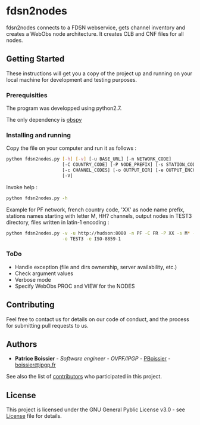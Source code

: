 # fdsn2nodes

fdsn2nodes connects to a FDSN webservice, gets channel inventory and creates a WebObs node architecture. It creates CLB and CNF files for all nodes.

## Getting Started

These instructions will get you a copy of the project up and running on your local machine for development and testing purposes.

### Prerequisities

The program was developped using python2.7.

The only dependency is [obspy](http://obspy.org/)

### Installing and running

Copy the file on your computer and run it as follows :

```sh
python fdsn2nodes.py [-h] [-v] [-u BASE_URL] [-n NETWORK_CODE]
                     [-C COUNTRY_CODE] [-P NODE_PREFIX] [-s STATION_CODES]
                     [-c CHANNEL_CODES] [-o OUTPUT_DIR] [-e OUTPUT_ENCODING]
                     [-V]
```

Invoke help :

```sh
python fdsn2nodes.py -h
```

Example for PF network, french country code, 'XX' as node name prefix, stations names starting with letter M, HH? channels, output nodes in TEST3 directory, files written in latin-1 encoding : 

```sh
python fdsn2nodes.py -v -u http://hudson:8080 -n PF -C FR -P XX -s M* -c HH? \
                     -o TEST3 -e ISO-8859-1
```

### ToDo

* Handle exception (file and dirs ownership, server availability, etc.)
* Check argument values
* Verbose mode
* Specify WebObs PROC and VIEW for the NODES

## Contributing

Feel free to contact us for details on our code of conduct, and the process for submitting pull requests to us.

## Authors

* **Patrice Boissier** - *Software engineer - OVPF/IPGP* - [PBoissier](https://github.com/PBoissier) - boissier@ipgp.fr

See also the list of [contributors](https://github.com/IPGP/fdsn2nodes/contributors) who participated in this project.

## License

This project is licensed under the GNU General Pyblic License v3.0 - see [License](LICENSE) file for details.

